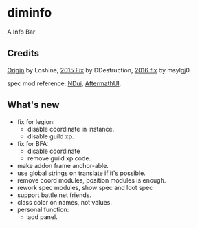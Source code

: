 # diminfo

A Info Bar

## Credits

[Origin](http://www.wowinterface.com/downloads/info20899-diminfo.html#info) by Loshine, [2015 Fix](http://bbs.ngacn.cc/read.php?tid=7873497) by DDestruction, [2016 fix](http://bbs.ngacn.cc/read.php?tid=9139695) by msylgj0.

spec mod reference: [NDui](https://github.com/siweia/NDui), [AftermathUI](https://git.tukui.org/Aftermathhqt/AftermathhUI/tree/master).

## What's new

*   fix for legion:
    * disable coordinate in instance.
    * disable guild xp.
*   fix for BFA:
    * disable coordinate
    * remove guild xp code.
*   make addon frame anchor-able.
*   use global strings on translate if it's possible.
*   remove coord modules, position modules is enough.
*   rework spec modules, show spec and loot spec
*   support battle.net friends.
*   class color on names, not values.
*   personal function:
    * add panel.

